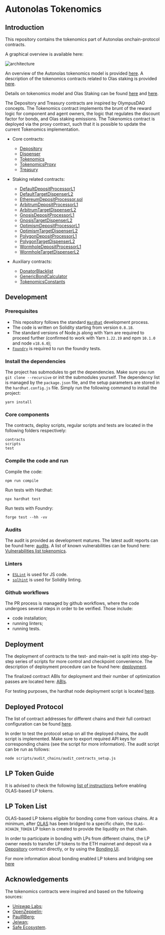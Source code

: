 # Autonolas Tokenomics

## Introduction

This repository contains the tokenomics part of Autonolas onchain-protocol contracts.

A graphical overview is available here:

![architecture](https://github.com/valory-xyz/autonolas-tokenomics/blob/main/docs/On-chain_architecture_v5.png?raw=true)

An overview of the Autonolas tokenomics model is provided [here](https://github.com/valory-xyz/autonolas-tokenomics/blob/main/docs/Autonolas_tokenomics_audit.pdf?raw=true). A description of the tokenomics contracts related to Olas staking is provided [here](https://github.com/valory-xyz/autonolas-tokenomics/blob/main/docs/StakingSmartContracts.pdf?raw=true).

Details on tokenomics model and Olas Staking can be found [here](https://olas.network/documents/whitepaper/Autonolas_Tokenomics_Core_Technical_Document.pdf) and [here](https://staking.olas.network/poaa-whitepaper.pdf).

The Depository and Treasury contracts are inspired by OlympusDAO concepts. The Tokenomics contract implements the brunt of the reward logic
for component and agent owners, the logic that regulates the discount factor for bonds, and Olas staking emissions.
The Tokenomics contract is deployed via the proxy contract, such that it is possible to update the current Tokenomics implementation.

- Core contracts:
  - [Depository](https://github.com/valory-xyz/autonolas-tokenomics/blob/main/contracts/Depository.sol)
  - [Dispenser](https://github.com/valory-xyz/autonolas-tokenomics/blob/main/contracts/Dispenser.sol)
  - [Tokenomics](https://github.com/valory-xyz/autonolas-tokenomics/blob/main/contracts/Tokenomics.sol)
  - [TokenomicsProxy](https://github.com/valory-xyz/autonolas-tokenomics/blob/main/contracts/TokenomicsProxy.sol)
  - [Treasury](https://github.com/valory-xyz/autonolas-tokenomics/blob/main/contracts/Treasury.sol)

- Staking related contracts:
  - [DefaultDepositProcessorL1](https://github.com/valory-xyz/autonolas-tokenomics/blob/main/contracts/staking/DefaultDepositProcessorL1.sol)
  - [DefaultTargetDispenserL2](https://github.com/valory-xyz/autonolas-tokenomics/blob/main/contracts/staking/DefaultTargetDispenserL2.sol)
  - [EthereumDepositProcessor.sol](https://github.com/valory-xyz/autonolas-tokenomics/blob/main/contracts/staking/EthereumDepositProcessor.sol.sol)
  - [ArbitrumDepositProcessorL1](https://github.com/valory-xyz/autonolas-tokenomics/blob/main/contracts/staking/ArbitrumDepositProcessorL1.sol)
  - [ArbitrumTargetDispenserL2](https://github.com/valory-xyz/autonolas-tokenomics/blob/main/contracts/staking/ArbitrumTargetDispenserL2.sol)
  - [GnosisDepositProcessorL1](https://github.com/valory-xyz/autonolas-tokenomics/blob/main/contracts/staking/GnosisDepositProcessorL1.sol)
  - [GnosisTargetDispenserL2](https://github.com/valory-xyz/autonolas-tokenomics/blob/main/contracts/staking/GnosisTargetDispenserL2.sol)
  - [OptimismDepositProcessorL1](https://github.com/valory-xyz/autonolas-tokenomics/blob/main/contracts/staking/OptimismDepositProcessorL1.sol)
  - [OptimismTargetDispenserL2](https://github.com/valory-xyz/autonolas-tokenomics/blob/main/contracts/staking/OptimismTargetDispenserL2.sol)
  - [PolygonDepositProcessorL1](https://github.com/valory-xyz/autonolas-tokenomics/blob/main/contracts/staking/PolygonDepositProcessorL1.sol)
  - [PolygonTargetDispenserL2](https://github.com/valory-xyz/autonolas-tokenomics/blob/main/contracts/staking/PolygonTargetDispenserL2.sol)
  - [WormholeDepositProcessorL1](https://github.com/valory-xyz/autonolas-tokenomics/blob/main/contracts/staking/WormholeDepositProcessorL1.sol)
  - [WormholeTargetDispenserL2](https://github.com/valory-xyz/autonolas-tokenomics/blob/main/contracts/staking/WormholeTargetDispenserL2.sol)

- Auxiliary contracts:
  - [DonatorBlacklist](https://github.com/valory-xyz/autonolas-tokenomics/blob/main/contracts/DonatorBlacklist.sol)
  - [GenericBondCalculator](https://github.com/valory-xyz/autonolas-tokenomics/blob/main/contracts/GenericBondCalculator.sol)
  - [TokenomicsConstants](https://github.com/valory-xyz/autonolas-tokenomics/blob/main/contracts/TokenomicsConstants.sol)

## Development

### Prerequisites
- This repository follows the standard [`Hardhat`](https://hardhat.org/tutorial/) development process.
- The code is written on Solidity starting from version `0.8.18`.
- The standard versions of Node.js along with Yarn are required to proceed further (confirmed to work with Yarn `1.22.19` and npm `10.1.0` and node `v18.6.0`);
- [`Foundry`](https://book.getfoundry.sh/) is required to run the foundry tests.

### Install the dependencies
The project has submodules to get the dependencies. Make sure you run `git clone --recursive` or init the submodules yourself.
The dependency list is managed by the `package.json` file, and the setup parameters are stored in the `hardhat.config.js` file.
Simply run the following command to install the project:
```
yarn install
```

### Core components
The contracts, deploy scripts, regular scripts and tests are located in the following folders respectively:
```
contracts
scripts
test
```

### Compile the code and run
Compile the code:
```
npm run compile
```
Run tests with Hardhat:
```
npx hardhat test
```
Run tests with Foundry:
```
forge test --hh -vv
```

### Audits
The audit is provided as development matures. The latest audit reports can be found here: [audits](https://github.com/valory-xyz/autonolas-tokenomics/blob/main/audits).
A list of known vulnerabilities can be found here: [Vulnerabilities list tokenomics](https://github.com/valory-xyz/autonolas-tokenomics/blob/main/docs/Vulnerabilities_list_tokenomics.pdf?raw=true).

### Linters
- [`ESLint`](https://eslint.org) is used for JS code.
- [`solhint`](https://github.com/protofire/solhint) is used for Solidity linting.

### Github workflows
The PR process is managed by github workflows, where the code undergoes several steps in order to be verified. Those include:
- code installation;
- running linters;
- running tests.

## Deployment
The deployment of contracts to the test- and main-net is split into step-by-step series of scripts for more control and checkpoint convenience.
The description of deployment procedure can be found here: [deployment](https://github.com/valory-xyz/autonolas-tokenomics/blob/main/scripts/deployment).

The finalized contract ABIs for deployment and their number of optimization passes are located here: [ABIs](https://github.com/valory-xyz/autonolas-tokenomics/blob/main/abis).

For testing purposes, the hardhat node deployment script is located [here](https://github.com/valory-xyz/autonolas-tokenomics/blob/main/deploy).

## Deployed Protocol
The list of contract addresses for different chains and their full contract configuration can be found [here](https://github.com/valory-xyz/autonolas-tokenomics/blob/main/docs/configuration.json).

In order to test the protocol setup on all the deployed chains, the audit script is implemented. Make sure to export
required API keys for corresponding chains (see the script for more information). The audit script can be run as follows:
```
node scripts/audit_chains/audit_contracts_setup.js
```

## LP Token Guide
It is advised to check the following [list of instructions](https://github.com/valory-xyz/autonolas-tokenomics/blob/main/docs/lp_token_guide.md) before enabling OLAS-based LP tokens. 

## LP Token List
OLAS-based LP tokens eligible for bonding come from various chains. At a minimum, after [OLAS](https://github.com/valory-xyz/autonolas-governance/blob/main/docs/olas_bridging.md)
has been bridged to a specific chain, the `OLAS-XCHAIN_TOKEN` LP token is created to provide the liquidity on that chain.

In order to participate in bonding with LPs from different chains, the LP owner needs to transfer LP tokens to the ETH mainnet
and deposit via a [Depository](https://github.com/valory-xyz/autonolas-tokenomics/blob/main/contracts/Depository.sol) contract
directly, or by using the [Bonding UI](https://tokenomics.olas.network/bonding-products).

For more information about bonding enabled LP tokens and bridging see [here](https://github.com/valory-xyz/autonolas-tokenomics/blob/main/docs/lp_token_bridging.md)

## Acknowledgements
The tokenomics contracts were inspired and based on the following sources:
- [Uniswap Labs](https://github.com/Uniswap/v2-core);
- [OpenZeppelin](https://github.com/OpenZeppelin/openzeppelin-contracts);
- [PaulRBerg](https://github.com/paulrberg/prb-math);
- [Jeiwan](https://github.com/Jeiwan/zuniswapv2);
- [Safe Ecosystem](https://github.com/safe-global/safe-contracts).
